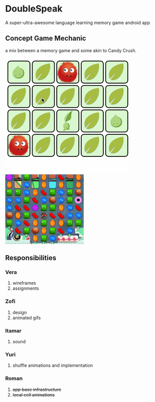 # DoubleSpeak 

A super-ultra-awesome language learning memory game android app

## Concept Game Mechanic
a mix between a memory game and some akin to Candy Crush. 

![memory game](mem_game.gif)  ![candy crush](candy_crush.gif)



## Responsibilities

### Vera

1. wireframes
2. assignments

### Zofi

1. design
2. animated gifs

### Itamar

1. sound

### Yuri

1. shuffle  animations and implementation

### Roman

1. ~~app base infrastructure~~
2. ~~local cell animations~~

